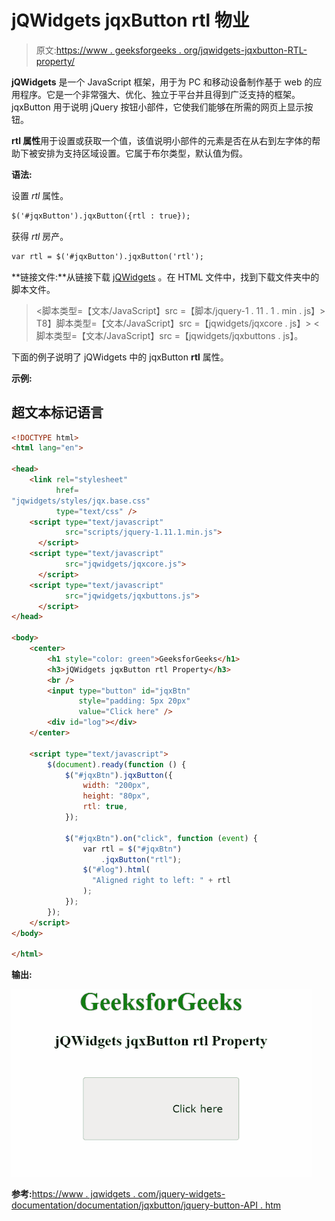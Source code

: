 # jQWidgets jqxButton rtl 物业

> 原文:[https://www . geeksforgeeks . org/jqwidgets-jqxbutton-RTL-property/](https://www.geeksforgeeks.org/jqwidgets-jqxbutton-rtl-property/)

**jQWidgets** 是一个 JavaScript 框架，用于为 PC 和移动设备制作基于 web 的应用程序。它是一个非常强大、优化、独立于平台并且得到广泛支持的框架。jqxButton 用于说明 jQuery 按钮小部件，它使我们能够在所需的网页上显示按钮。

**rtl 属性**用于设置或获取一个值，该值说明小部件的元素是否在从右到左字体的帮助下被安排为支持区域设置。它属于布尔类型，默认值为假。

**语法:**

设置 *rtl* 属性。

```html
$('#jqxButton').jqxButton({rtl : true});  
```

获得 *rtl* 房产。

```html
var rtl = $('#jqxButton').jqxButton('rtl'); 
```

**链接文件:**从链接下载 [jQWidgets](https://www.jqwidgets.com/download/) 。在 HTML 文件中，找到下载文件夹中的脚本文件。

> <link rel="”stylesheet”" href="”jqwidgets/styles/jqx.base.css”" type="”text/css”">
> <脚本类型=【文本/JavaScript】src =【脚本/jquery-1 . 11 . 1 . min . js】></脚本>
> T8】脚本类型=【文本/JavaScript】src =【jqwidgets/jqxcore . js】></脚本>
> <脚本类型=【文本/JavaScript】src =【jqwidgets/jqxbuttons . js】。

下面的例子说明了 jQWidgets 中的 jqxButton **rtl** 属性。

**示例:**

## 超文本标记语言

```html
<!DOCTYPE html>
<html lang="en">

<head>
    <link rel="stylesheet" 
          href=
"jqwidgets/styles/jqx.base.css" 
          type="text/css" />
    <script type="text/javascript" 
            src="scripts/jquery-1.11.1.min.js">
      </script>
    <script type="text/javascript" 
            src="jqwidgets/jqxcore.js">
      </script>
    <script type="text/javascript" 
            src="jqwidgets/jqxbuttons.js">
      </script>
</head>

<body>
    <center>
        <h1 style="color: green">GeeksforGeeks</h1>
        <h3>jQWidgets jqxButton rtl Property</h3>
        <br />
        <input type="button" id="jqxBtn" 
               style="padding: 5px 20px"
               value="Click here" />
        <div id="log"></div>
    </center>

    <script type="text/javascript">
        $(document).ready(function () {
            $("#jqxBtn").jqxButton({
                width: "200px",
                height: "80px",
                rtl: true,
            });

            $("#jqxBtn").on("click", function (event) {
                var rtl = $("#jqxBtn")
                    .jqxButton("rtl");
                $("#log").html(
                  "Aligned right to left: " + rtl
                );
            });
        });
    </script>
</body>

</html>
```

**输出:**

![](img/73ce58f9d4433625fcf79d7d769a6c65.png)

**参考:**[https://www . jqwidgets . com/jquery-widgets-documentation/documentation/jqxbutton/jquery-button-API . htm](https://www.jqwidgets.com/jquery-widgets-documentation/documentation/jqxbutton/jquery-button-api.htm?search=)